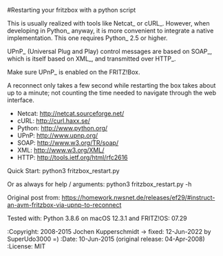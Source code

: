 #Restarting your fritzbox with a python script

This is usually realized with tools like Netcat_ or cURL_.  However, when
developing in Python_ anyway, it is more convenient to integrate a native
implementation.  This one requires Python_ 2.5 or higher.

UPnP_ (Universal Plug and Play) control messages are based on SOAP_, which is
itself based on XML_, and transmitted over HTTP_.

Make sure UPnP_ is enabled on the FRITZ!Box.

A reconnect only takes a few second while restarting the box takes about up to
a minute; not counting the time needed to navigate through the web interface.

- Netcat: http://netcat.sourceforge.net/
- cURL:   http://curl.haxx.se/
- Python: http://www.python.org/
- UPnP:   http://www.upnp.org/
- SOAP:   http://www.w3.org/TR/soap/
- XML:    http://www.w3.org/XML/
- HTTP:   http://tools.ietf.org/html/rfc2616

Quick Start:
    python3 fritzbox_restart.py

Or as always for help / arguments:
    python3 fritzbox_restart.py -h

Original post from:
    https://homework.nwsnet.de/releases/ef29/#instruct-an-avm-fritzbox-via-upnp-to-reconnect

Tested with:
    Python 3.8.6 on macOS 12.3.1 and FRITZ!OS: 07.29

:Copyright: 2008-2015 Jochen Kupperschmidt -> fixed: 12-Jun-2022 by SuperUdo3000 =)
:Date: 10-Jun-2015 (original release: 04-Apr-2008)
:License: MIT